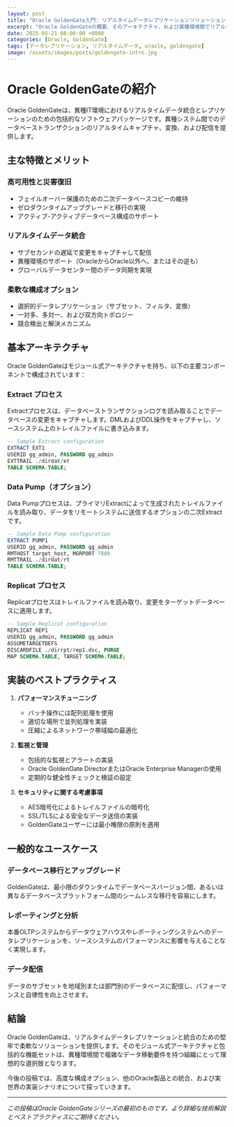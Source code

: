 ```yaml
---
layout: post
title: "Oracle GoldenGate入門: リアルタイムデータレプリケーションソリューション"
excerpt: "Oracle GoldenGateの概要、そのアーキテクチャ、および異種環境間でリアルタイムデータレプリケーションと統合を実現する方法について説明します。"
date: 2025-05-21 08:00:00 +0800
categories: [Oracle, GoldenGate]
tags: [データレプリケーション, リアルタイムデータ, oracle, goldengate]
image: /assets/images/posts/goldengate-intro.jpg
---
```


# Oracle GoldenGateの紹介

Oracle GoldenGateは、異種IT環境におけるリアルタイムデータ統合とレプリケーションのための包括的なソフトウェアパッケージです。異種システム間でのデータベーストランザクションのリアルタイムキャプチャ、変換、および配信を提供します。

## 主な特徴とメリット

### 高可用性と災害復旧
- フェイルオーバー保護のための二次データベースコピーの維持
- ゼロダウンタイムアップグレードと移行の実現
- アクティブ-アクティブデータベース構成のサポート

### リアルタイムデータ統合
- サブセカンドの遅延で変更をキャプチャして配信
- 異種環境のサポート（OracleからOracle以外へ、またはその逆も）
- グローバルデータセンター間のデータ同期を実現

### 柔軟な構成オプション
- 選択的データレプリケーション（サブセット、フィルタ、変換）
- 一対多、多対一、および双方向トポロジー
- 競合検出と解決メカニズム

## 基本アーキテクチャ

Oracle GoldenGateはモジュール式アーキテクチャを持ち、以下の主要コンポーネントで構成されています：

### Extract プロセス
Extractプロセスは、データベーストランザクションログを読み取ることでデータベースの変更をキャプチャします。DMLおよびDDL操作をキャプチャし、ソースシステム上のトレイルファイルに書き込みます。

```sql
-- Sample Extract configuration
EXTRACT EXT1
USERID gg_admin, PASSWORD gg_admin
EXTTRAIL ./dirdat/et
TABLE SCHEMA.TABLE;
```

### Data Pump（オプション）
Data Pumpプロセスは、プライマリExtractによって生成されたトレイルファイルを読み取り、データをリモートシステムに送信するオプションの二次Extractです。

```sql
-- Sample Data Pump configuration
EXTRACT PUMP1
USERID gg_admin, PASSWORD gg_admin
RMTHOST target_host, MGRPORT 7809
RMTTRAIL ./dirdat/rt
TABLE SCHEMA.TABLE;
```

### Replicat プロセス
Replicatプロセスはトレイルファイルを読み取り、変更をターゲットデータベースに適用します。

```sql
-- Sample Replicat configuration
REPLICAT REP1
USERID gg_admin, PASSWORD gg_admin
ASSUMETARGETDEFS
DISCARDFILE ./dirrpt/rep1.dsc, PURGE
MAP SCHEMA.TABLE, TARGET SCHEMA.TABLE;
```

## 実装のベストプラクティス

1. **パフォーマンスチューニング**
   - バッチ操作には配列処理を使用
   - 適切な場所で並列処理を実装
   - 圧縮によるネットワーク帯域幅の最適化

2. **監視と管理**
   - 包括的な監視とアラートの実装
   - Oracle GoldenGate DirectorまたはOracle Enterprise Managerの使用
   - 定期的な健全性チェックと検証の設定

3. **セキュリティに関する考慮事項**
   - AES暗号化によるトレイルファイルの暗号化
   - SSL/TLSによる安全なデータ送信の実装
   - GoldenGateユーザーには最小権限の原則を適用

## 一般的なユースケース

### データベース移行とアップグレード
GoldenGateは、最小限のダウンタイムでデータベースバージョン間、あるいは異なるデータベースプラットフォーム間のシームレスな移行を容易にします。

### レポーティングと分析
本番OLTPシステムからデータウェアハウスやレポーティングシステムへのデータレプリケーションを、ソースシステムのパフォーマンスに影響を与えることなく実現します。

### データ配信
データのサブセットを地域別または部門別のデータベースに配信し、パフォーマンスと自律性を向上させます。

## 結論

Oracle GoldenGateは、リアルタイムデータレプリケーションと統合のための堅牢で柔軟なソリューションを提供します。そのモジュール式アーキテクチャと包括的な機能セットは、異種環境間で複雑なデータ移動要件を持つ組織にとって理想的な選択肢となります。

今後の投稿では、高度な構成オプション、他のOracle製品との統合、および実世界の実装シナリオについて探っていきます。

---

*この投稿はOracle GoldenGateシリーズの最初のものです。より詳細な技術解説とベストプラクティスにご期待ください。*
